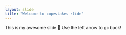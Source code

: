 ```yaml
---
layout: slide
title: "Welcome to copestakes slide"
---
```

This is my awesome slide :tada:
Use the left arrow to go back!
